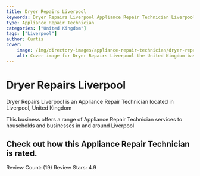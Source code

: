 ```yaml
---
title: Dryer Repairs Liverpool
keywords: Dryer Repairs Liverpool Appliance Repair Technician Liverpool United Kingdom 
type: Appliance Repair Technician 
categories: ["United Kingdom"]
tags: ["Liverpool"]
author: Curtis
cover:
    image: /img/directory-images/appliance-repair-technician/dryer-repairs-liverpool.webp
    alt: Cover image for Dryer Repairs Liverpool the United Kingdom based Appliance Repair Technician servicing Liverpool 
---
```


# Dryer Repairs Liverpool
Dryer Repairs Liverpool is an Appliance Repair Technician located in Liverpool, United Kingdom

This business offers a range of Appliance Repair Technician services to households and businesses in and around Liverpool

## Check out how this Appliance Repair Technician is rated.
Review Count: (19)
Review Stars: 4.9
